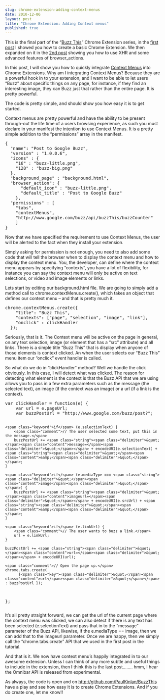 ```yaml
---
slug: chrome-extension-adding-context-menus
date: 2010-12-06
layout: post
title: "Chrome Extension: Adding Context menus"
published: true
---
```

<p>This is the final part of the &ldquo;<a href="https://chrome.google.com/extensions/detail/dnkpofojlncaepnglinmdjkfolgabldj">Buzz This</a>&rdquo;
Chrome Extension series, in the <a href="http://paul.kinlan.me/chrome-extension-post-to-buzz-the-basics">first post</a> I showed you
how to create a basic Chrome Extension.  We then expanded on it in the <a href="http://paul.kinlan.me/chrome-extension-post-to-buzz-getting-some-st">2nd
post</a>
showing you how to use XHR and some advanced features of browser_actions.</p>

<p>In this post, I will show you how to quickly integrate <a href="http://code.google.com/chrome/extensions/contextMenus.html">Context Menus</a> into Chrome
Extensions.  Why am I integrating Context Menus? Because they are a powerful
hook in to your extension, and I want to be able to let users &ldquo;Buzz&rdquo; about
specific things on any page, for instance, if they find an interesting
image, they can Buzz just that rather than the entire page.  It is pretty
powerful.</p>

<p>The code is pretty simple, and should show you how easy it is to get
started.</p>

<p>Context menus are pretty powerful and have the ability to be present
through-out the life time of a users browsing experience, as such you must
declare in your manifest the intention to use Context Menus.  It is a pretty
simple addition to the &ldquo;permissions&rdquo; array in the manifest.</p>

<div class="CodeRay">
  <div class="code"><pre>{
  <span class="key"><span class="delimiter">&quot;</span><span class="content">name</span><span class="delimiter">&quot;</span></span>: <span class="string"><span class="delimiter">&quot;</span><span class="content">Post to Google Buzz</span><span class="delimiter">&quot;</span></span>,
  <span class="key"><span class="delimiter">&quot;</span><span class="content">version</span><span class="delimiter">&quot;</span></span> : <span class="string"><span class="delimiter">&quot;</span><span class="content">1.0.0.6</span><span class="delimiter">&quot;</span></span>,
  <span class="key"><span class="delimiter">&quot;</span><span class="content">icons</span><span class="delimiter">&quot;</span></span> : {
    <span class="key"><span class="delimiter">&quot;</span><span class="content">16</span><span class="delimiter">&quot;</span></span> : <span class="string"><span class="delimiter">&quot;</span><span class="content">buzz-little.png</span><span class="delimiter">&quot;</span></span>,
    <span class="key"><span class="delimiter">&quot;</span><span class="content">128</span><span class="delimiter">&quot;</span></span> : <span class="string"><span class="delimiter">&quot;</span><span class="content">buzz-big.png</span><span class="delimiter">&quot;</span></span>
  },
  <span class="key"><span class="delimiter">&quot;</span><span class="content">background_page</span><span class="delimiter">&quot;</span></span> : <span class="string"><span class="delimiter">&quot;</span><span class="content">background.html</span><span class="delimiter">&quot;</span></span>,
  <span class="key"><span class="delimiter">&quot;</span><span class="content">browser_action</span><span class="delimiter">&quot;</span></span>: {
      <span class="key"><span class="delimiter">&quot;</span><span class="content">default_icon</span><span class="delimiter">&quot;</span></span> : <span class="string"><span class="delimiter">&quot;</span><span class="content">buzz-little.png</span><span class="delimiter">&quot;</span></span>,
      <span class="key"><span class="delimiter">&quot;</span><span class="content">default_title</span><span class="delimiter">&quot;</span></span> : <span class="string"><span class="delimiter">&quot;</span><span class="content">Post to Google Buzz</span><span class="delimiter">&quot;</span></span>
    },
  <span class="key"><span class="delimiter">&quot;</span><span class="content">permissions</span><span class="delimiter">&quot;</span></span> : [
    <span class="string"><span class="delimiter">&quot;</span><span class="content">tabs</span><span class="delimiter">&quot;</span></span>,
    <span class="string"><span class="delimiter">&quot;</span><span class="content">contextMenus</span><span class="delimiter">&quot;</span></span>,
    <span class="string"><span class="delimiter">&quot;</span><span class="content">http://www.google.com/buzz/api/buzzThis/buzzCounter</span><span class="delimiter">&quot;</span></span>
    ]
}</pre></div>
</div>


<p>Now that we have specified the requirement to use Context Menus, the user
will be alerted to the fact when they install your extension.</p>

<p>Simply asking for permission is not enough, you need to also add some code
that will tell the browser when to display the context menu and how to
display the context menu.  You, the developer, can define where the context
menu appears by specifying &ldquo;contexts&rdquo;, you have a lot of flexibility, for
instance you can say the context menu will only be active on text
selections, or video and image elements or links.</p>

<p>Lets start by editing our background.html file.  We are going to simply add
a method call to chrome.contextMenus.create(), which takes an object that
defines our context menu &ndash; and that is pretty much it.</p>

<div class="CodeRay">
  <div class="code"><pre>chrome.contextMenus.create({
    <span class="key"><span class="delimiter">&quot;</span><span class="content">title</span><span class="delimiter">&quot;</span></span>: <span class="string"><span class="delimiter">&quot;</span><span class="content">Buzz This</span><span class="delimiter">&quot;</span></span>,
    <span class="key"><span class="delimiter">&quot;</span><span class="content">contexts</span><span class="delimiter">&quot;</span></span>: [<span class="string"><span class="delimiter">&quot;</span><span class="content">page</span><span class="delimiter">&quot;</span></span>, <span class="string"><span class="delimiter">&quot;</span><span class="content">selection</span><span class="delimiter">&quot;</span></span>, <span class="string"><span class="delimiter">&quot;</span><span class="content">image</span><span class="delimiter">&quot;</span></span>, <span class="string"><span class="delimiter">&quot;</span><span class="content">link</span><span class="delimiter">&quot;</span></span>],
    <span class="key"><span class="delimiter">&quot;</span><span class="content">onclick</span><span class="delimiter">&quot;</span></span> : clickHandler
  });</pre></div>
</div>


<p>Seriously, that is it.  The Context menu will be active on the page in
general, on any text selection, image (or element that has a &ldquo;src&rdquo;
attribute) and all links.  There is a simple title &ldquo;Buzz This&rdquo; that is
display when anyone of those elements is context clicked.  An when the user
selects our &ldquo;Buzz This&rdquo; menu item our &ldquo;onclick&rdquo; event handler is called.</p>

<p>So what do we do in &ldquo;clickHandler&rdquo; method?  Well we handle the click
obviously.  In this case, I will detect what was clicked.  The reason for
detecting what element is the context is that the Buzz API that we are using
allows you to pass in a few extra parameters such as the message (the
selected text), an image (if the context was an image) or a url (if a link
is the context).</p>

<div class="CodeRay">
  <div class="code"><pre><span class="keyword">var</span> <span class="function">clickHandler</span> = <span class="keyword">function</span>(e) {
    <span class="keyword">var</span> url = e.pageUrl;
    <span class="keyword">var</span> buzzPostUrl = <span class="string"><span class="delimiter">&quot;</span><span class="content">http://www.google.com/buzz/post?</span><span class="delimiter">&quot;</span></span>;

    <span class="keyword">if</span> (e.selectionText) {
        <span class="comment">// The user selected some text, put this in the message.</span>
        buzzPostUrl += <span class="string"><span class="delimiter">&quot;</span><span class="content">message=</span><span class="delimiter">&quot;</span></span> + encodeURI(e.selectionText) + <span class="string"><span class="delimiter">&quot;</span><span class="content">&amp;</span><span class="delimiter">&quot;</span></span>;
    }

    <span class="keyword">if</span> (e.mediaType === <span class="string"><span class="delimiter">&quot;</span><span class="content">image</span><span class="delimiter">&quot;</span></span>) {
        buzzPostUrl += <span class="string"><span class="delimiter">&quot;</span><span class="content">imageurl=</span><span class="delimiter">&quot;</span></span> + encodeURI(e.srcUrl) + <span class="string"><span class="delimiter">&quot;</span><span class="content">&amp;</span><span class="delimiter">&quot;</span></span>;
    }

    <span class="keyword">if</span> (e.linkUrl) {
        <span class="comment">// The user wants to buzz a link.</span>
        url = e.linkUrl;
    }

    buzzPostUrl += <span class="string"><span class="delimiter">&quot;</span><span class="content">url=</span><span class="delimiter">&quot;</span></span> + encodeURI(url);

    <span class="comment">// Open the page up.</span>
    chrome.tabs.create(
          {<span class="key"><span class="delimiter">&quot;</span><span class="content">url</span><span class="delimiter">&quot;</span></span> : buzzPostUrl });
};</pre></div>
</div>


<p>It&rsquo;s all pretty straight forward, we can get the url of the current page
where the context menu was clicked, we can also detect if there is any text
has been selected (e.selectionText) and pass that in to the
&ldquo;message&rdquo; parameter of the Buzz API, likewise, if the e.mediaType == image,
then we can add that to the imageurl parameter.  Once we are happy, then we
simply call the &ldquo;chrome.tabs.create&rdquo; API that we used in the first post in
the tutorial.</p>

<p>And that is it.  We now have context menu&rsquo;s happily integrated in to our
awesome extension.  Unless I can think of any more subtle and useful things
to include in the extension, then I think this is the last post&hellip;&hellip;.. hmm,
I hear the Omnibar API is released from experimental.</p>

<p>As always, the code is open and on
<a href="http://github.com/PaulKinlan/BuzzThis">http://github.com/PaulKinlan/BuzzThis</a> have a play and see how easy it
is to create Chrome Extensions.  And if you
do create one, let me know!!</p>


